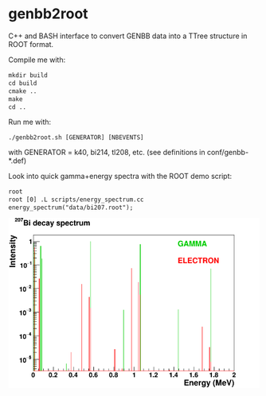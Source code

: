 # genbb2root

C++ and BASH interface to convert GENBB data into a TTree structure in ROOT format.

Compile me with:
```console
mkdir build
cd build
cmake ..
make
cd ..
```

Run me with:
```console
./genbb2root.sh [GENERATOR] [NBEVENTS]
```
with GENERATOR = k40, bi214, tl208, etc. (see definitions in conf/genbb-*.def)


Look into quick gamma+energy spectra with the ROOT demo script:
```console
root
root [0] .L scripts/energy_spectrum.cc
energy_spectrum("data/bi207.root");
```

![bi207 gamma+electron spectrum](plots/bi207.png)
